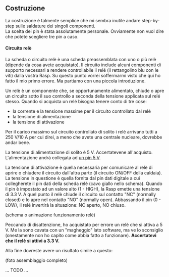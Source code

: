 ## Costruzione
La costruzione è talmente semplice che mi sembra inutile andare step-by-step sulle saldature dei singoli
componenti.  
La scelta dei pin è stata assolutamente personale. Ovviamente non vuol dire che potete scegliere tre pin a caso.

#### Circuito relè
La scheda o circuito relè è una scheda preassemblata con uno o più relè (dipende da cosa avete acquistato).
Il circuito include alcuni componenti di supporto necessari a rendere controllabile il relé
(il rettangolino blu con le viti) dalla vostra Rasp.
Su questo punto vorrei soffermarmi visto che qui ho fatto il mio primo errore. Ma partiamo con una piccola introduzione.

Un relè è un componente che, se opportunamente alimentato, chiude o apre un circuito sotto il suo controllo
a seconda della tensione applicata sul relé stesso. Quando si acquista un relé bisogna tenere conto di tre cose:

* la corrente e la tensione massime per il circuito controllato dal relè
* la tensione di alimentazione
* la tensione di attivazione

Per il carico massimo sul circuito controllato di solito i relè arrivano tutti a 250 V/10 A per cui direi,
a meno che avete una centrale nucleare, dovrebbe andar bene.

La tensione di alimentazione di solito è 5 V. Accertatevene all'acquisto. L'alimentazione andrà collegata
ad [un pin 5 V](https://pinout.xyz/pinout/pin2_5v_power).

La tensione di attivazione è quella necessaria per comunicare al relè di aprire o chiudere il circuito
dall'altra parte (il circuito ON/OFF della caldaia). La tensione in questione è quella fornita dal pin
dati digitale a cui collegherete il pin dati della scheda relè (cavo giallo nello schema). Quando il pin
è impostato ad un valore alto (1 - HIGH), la Rasp emette una tensione di 3.3 V. A quel punto il relè chiude
il circuito sul contatto "NC" (normally closed) e lo apre nel contatto "NO" (normally open).
Abbassando il pin (0 - LOW), il relè invertirà la situazione: NC aperto, NO chiuso.

(schema o animazione funzionamento relè)

Peccando di disattenzione, ho acquistato per errore un relè che si attiva a 5 V. Me la sono cavata con un "magheggio" lato software, ma ve lo sconsiglio (onestamente non ho capito come abbia fatto a funzionare).
**Accertatevi che il relè si attivi a 3.3 V.**

Alla fine dovreste avere un risultato simile a questo:

(foto assemblaggio completo)

... TODO ...
